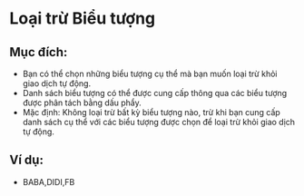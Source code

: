 # **Loại trừ Biểu tượng**

## Mục đích:

- Bạn có thể chọn những biểu tượng cụ thể mà bạn muốn loại trừ khỏi giao dịch tự động.
- Danh sách biểu tượng có thể được cung cấp thông qua các biểu tượng được phân tách bằng dấu phẩy.
- Mặc định: Không loại trừ bất kỳ biểu tượng nào, trừ khi bạn cung cấp danh sách cụ thể với các biểu tượng được chọn để loại trừ khỏi giao dịch tự động.

## Ví dụ:

- BABA,DIDI,FB
